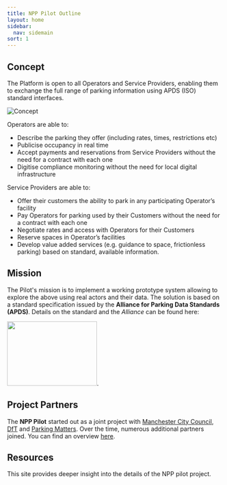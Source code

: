```yaml
---
title: NPP Pilot Outline
layout: home
sidebar:
  nav: sidemain
sort: 1
---
```


## Concept
The Platform is open to all Operators and Service Providers, enabling them to exchange the full range of parking information using APDS (ISO) standard interfaces. 

![Concept](assets/images/intro/concept.png)

Operators are able to:
* Describe the parking they offer (including rates, times, restrictions etc) 
* Publicise occupancy in real time
* Accept payments and reservations from Service Providers without the need for a contract with each one
* Digitise compliance monitoring without the need for local digital infrastructure

Service Providers are able to:
* Offer their customers the ability to park in any participating Operator’s facility
* Pay Operators for parking used by their Customers without the need for a contract with each one
* Negotiate rates and access with Operators for their Customers
* Reserve spaces in Operator’s facilities
* Develop value added services (e.g. guidance to space, frictionless parking) based on standard, available information.

## Mission
The Pilot's mission is to implement a working prototype system allowing to explore the above using real actors and their data. The solution is based on a standard specification issued by the **Alliance for Parking Data Standards (APDS)**. Details on the standard and the _Alliance_ can be found here: 

[<img src="https://docs.npp.org.uk/assets/images/intro/apdslogo.png" width="210px" height="150px">](https://www.allianceforparkingdatastandards.org).

## Project Partners
The **NPP Pilot** started out as a joint project with [Manchester City Council](https://www.manchester.gov.uk), [DfT](https://www.gov.uk/government/organisations/department-for-transport) and [Parking Matters](https://parkingmatters.com). Over the time, numerous additional partners joined. You can find an overview [here](https://docs.npp.org.uk/phases.html#current-status).

## Resources
This site provides deeper insight into the details of the NPP pilot project.
